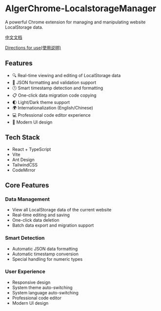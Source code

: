 # AlgerChrome-LocalstorageManager

A powerful Chrome extension for managing and manipulating website LocalStorage data.

[中文文档](README_ZH.md)

[Directions for use(使用说明)](USAGE.md)


## Features

- 🔍 Real-time viewing and editing of LocalStorage data
- 📝 JSON formatting and validation support
- 🕒 Smart timestamp detection and formatting
- 📋 One-click data migration code copying
- 🌓 Light/Dark theme support
- 🌍 Internationalization (English/Chinese)
- 💻 Professional code editor experience
- 🎨 Modern UI design

## Tech Stack

- React + TypeScript
- Vite
- Ant Design
- TailwindCSS
- CodeMirror

## Core Features

### Data Management
- View all LocalStorage data of the current website
- Real-time editing and saving
- One-click data deletion
- Batch data export and migration support

### Smart Detection
- Automatic JSON data formatting
- Automatic timestamp conversion
- Special handling for numeric types

### User Experience
- Responsive design
- System theme auto-switching
- System language auto-switching
- Professional code editor
- Modern UI design